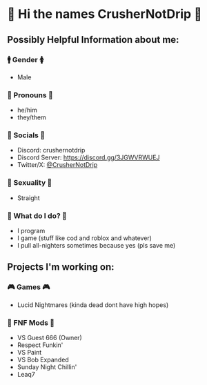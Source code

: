 # 👋 Hi the names **CrusherNotDrip** 👋

## Possibly Helpful Information about me:
### 🚹 Gender 🚺
* Male
### 👨 Pronouns 👩
* he/him
* they/them
### 💬 Socials 💬
* Discord: crushernotdrip
* Discord Server: https://discord.gg/3JGWVRWUEJ
* Twitter/X: [@CrusherNotDrip](https://x.com/CrusherNotDrip/)
### 🌈 Sexuality 🌈
* Straight
### 🤔 What do I do? 🤔
* I program
* I game (stuff like cod and roblox and whatever)
* I pull all-nighters sometimes because yes (pls save me)

## Projects I'm working on:
### 🎮 Games 🎮
* Lucid Nightmares (kinda dead dont have high hopes)

### 🎤 FNF Mods 🎤
* VS Guest 666 (Owner)
* Respect Funkin'
* VS Paint
* VS Bob Expanded
* Sunday Night Chillin'
* Leaq7
